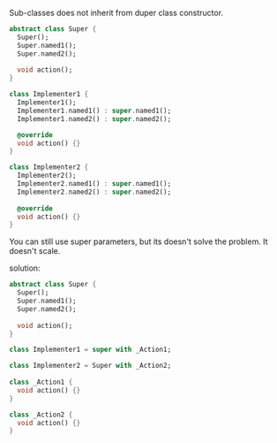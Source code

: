Sub-classes does not inherit from duper class constructor.


```dart
abstract class Super {
  Super();
  Super.named1();
  Super.named2();
  
  void action();
} 

class Implementer1 {
  Implementer1();
  Implementer1.named1() : super.named1();
  Implementer1.named2() : super.named2();

  @override
  void action() {}
} 

class Implementer2 {
  Implementer2();
  Implementer2.named1() : super.named1();
  Implementer2.named2() : super.named2();
  
  @override
  void action() {}
} 
```
You can still use super parameters, but its doesn't solve the problem.
It doesn't scale.

solution:
```dart
abstract class Super {
  Super();
  Super.named1();
  Super.named2();
  
  void action();
} 

class Implementer1 = super with _Action1;

class Implementer2 = Super with _Action2;
  
class _Action1 {
  void action() {}
}

class _Action2 {
  void action() {}
}
```